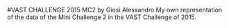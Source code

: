 #VAST CHALLENGE 2015 MC2 by Giosi Alessandro
My own representation of the data of the Mini Challenge 2 in the VAST Challenge of 2015.